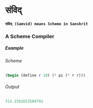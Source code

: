 # संविद् 
#### `संविद् (Samvid) means Scheme in Sanskrit`
###  A Scheme Compiler

##### Example

###### Scheme
```scheme
(begin (define r 10) (* pi (* r r)))
```

###### Output
```scheme
314.1592653589793
```
